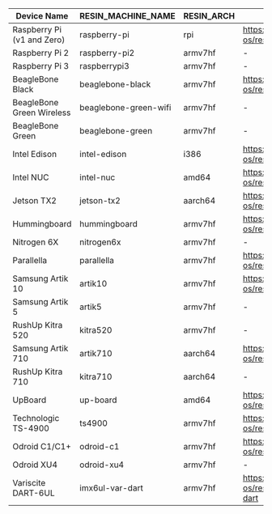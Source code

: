 Device Name | RESIN_MACHINE_NAME | RESIN_ARCH | GitHub
------------ | ------------- | ------------- | -------------
Raspberry Pi (v1 and Zero) | raspberry-pi | rpi | https://github.com/resin-os/resin-raspberrypi
Raspberry Pi 2 | raspberry-pi2 | armv7hf | -
Raspberry Pi 3 | raspberrypi3 | armv7hf | -
BeagleBone Black | beaglebone-black | armv7hf | https://github.com/resin-os/resin-beaglebone
BeagleBone Green Wireless | beaglebone-green-wifi | armv7hf | -
BeagleBone Green | beaglebone-green | armv7hf | -
Intel Edison | intel-edison | i386 | https://github.com/resin-os/resin-edison
Intel NUC | intel-nuc | amd64 | https://github.com/resin-os/resin-intel
Jetson TX2 | jetson-tx2 | aarch64 | https://github.com/resin-os/resin-jetson-tx2
Hummingboard | hummingboard | armv7hf | https://github.com/resin-os/resin-fsl-arm
Nitrogen 6X | nitrogen6x | armv7hf | -
Parallella | parallella | armv7hf | https://github.com/resin-os/resin-parallella
Samsung Artik 10 | artik10 | armv7hf | https://github.com/resin-os/resin-artik
Samsung Artik 5 | artik5 | armv7hf | -
RushUp Kitra 520 | kitra520 | armv7hf | -
Samsung Artik 710 | artik710 | aarch64 | https://github.com/resin-os/resin-artik710
RushUp Kitra 710 | kitra710 | aarch64 | -
UpBoard | up-board | amd64 | https://github.com/resin-os/resin-up-board
Technologic TS-4900 | ts4900 | armv7hf | https://github.com/resin-os/resin-ts
Odroid C1/C1+ | odroid-c1 | armv7hf | https://github.com/resin-os/resin-odroid
Odroid XU4 | odroid-xu4 | armv7hf | -
Variscite DART-6UL | imx6ul-var-dart | armv7hf | https://github.com/resin-os/resin-imx6ul-var-dart